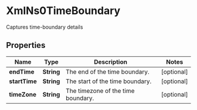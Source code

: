 

# XmlNs0TimeBoundary

Captures time-boundary details
## Properties

Name | Type | Description | Notes
------------ | ------------- | ------------- | -------------
**endTime** | **String** | The end of the time boundary. |  [optional]
**startTime** | **String** | The start of the time boundary. |  [optional]
**timeZone** | **String** | The timezone of the time boundary. |  [optional]



